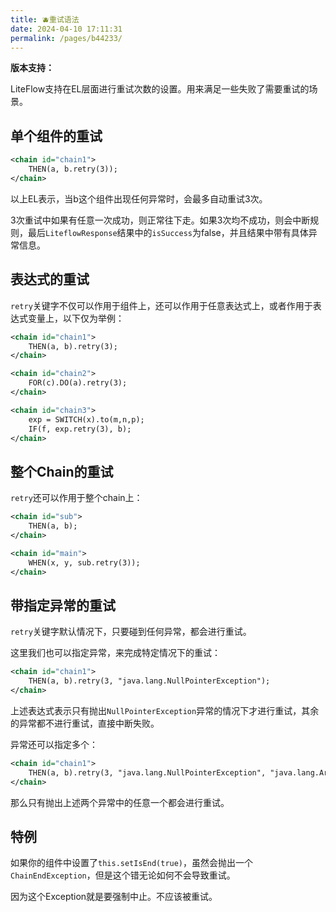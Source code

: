 ```yaml
---
title: 🫐重试语法
date: 2024-04-10 17:11:31
permalink: /pages/b44233/
---
```


**版本支持：**<Badge text="v2.12.0+" vertical="middle"/>

LiteFlow支持在EL层面进行重试次数的设置。用来满足一些失败了需要重试的场景。

## 单个组件的重试

```xml
<chain id="chain1">
    THEN(a, b.retry(3));
</chain>
```

以上EL表示，当b这个组件出现任何异常时，会最多自动重试3次。

3次重试中如果有任意一次成功，则正常往下走。如果3次均不成功，则会中断规则，最后`LiteflowResponse`结果中的`isSuccess`为false，并且结果中带有具体异常信息。

## 表达式的重试

`retry`关键字不仅可以作用于组件上，还可以作用于任意表达式上，或者作用于表达式变量上，以下仅为举例：

```xml
<chain id="chain1">
    THEN(a, b).retry(3);
</chain>

<chain id="chain2">
    FOR(c).DO(a).retry(3);
</chain>

<chain id="chain3">
    exp = SWITCH(x).to(m,n,p);
    IF(f, exp.retry(3), b);
</chain>
```

## 整个Chain的重试

`retry`还可以作用于整个chain上：

```xml
<chain id="sub">
    THEN(a, b);
</chain>

<chain id="main">
    WHEN(x, y, sub.retry(3));
</chain>
```

## 带指定异常的重试

`retry`关键字默认情况下，只要碰到任何异常，都会进行重试。

这里我们也可以指定异常，来完成特定情况下的重试：

```xml
<chain id="chain1">
    THEN(a, b).retry(3, "java.lang.NullPointerException");
</chain>
```

上述表达式表示只有抛出`NullPointerException`异常的情况下才进行重试，其余的异常都不进行重试，直接中断失败。

异常还可以指定多个：

```xml
<chain id="chain1">
    THEN(a, b).retry(3, "java.lang.NullPointerException", "java.lang.ArrayIndexOutOfBoundsException");
</chain>
```

那么只有抛出上述两个异常中的任意一个都会进行重试。

## 特例

如果你的组件中设置了`this.setIsEnd(true)`，虽然会抛出一个`ChainEndException`，但是这个错无论如何不会导致重试。

因为这个Exception就是要强制中止。不应该被重试。
